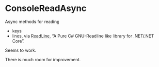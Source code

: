# ConsoleReadAsync

Async methods for reading

- keys
- lines, via [ReadLine](https://github.com/tonerdo/readline), “A Pure C# GNU-Readline like library for .NET/.NET Core”.

Seems to work.

There is much room for improvement.
